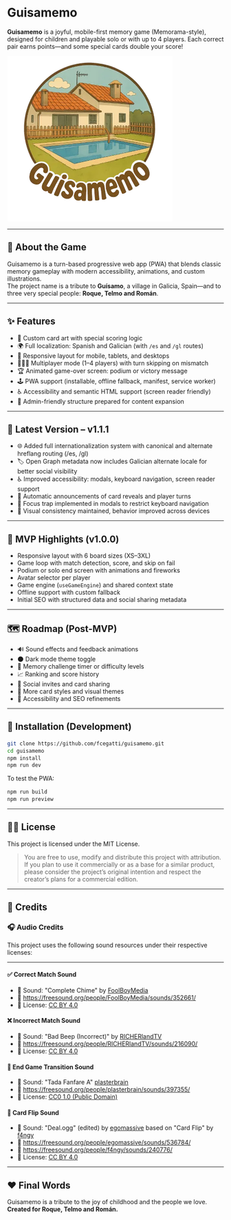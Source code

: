# Guisamemo

**Guisamemo** is a joyful, mobile-first memory game (Memorama-style), designed for children and playable solo or with up to 4 players. Each correct pair earns points—and some special cards double your score!

![Guisamemo logo](./public/logo.webp)

---

## 🧩 About the Game

Guisamemo is a turn-based progressive web app (PWA) that blends classic memory gameplay with modern accessibility, animations, and custom illustrations.  
The project name is a tribute to **Guísamo**, a village in Galicia, Spain—and to three very special people: **Roque, Telmo and Román**.

---

## ✨ Features

- 🎨 Custom card art with special scoring logic  
- 🌍 Full localization: Spanish and Galician (with `/es` and `/gl` routes)  
- 📱 Responsive layout for mobile, tablets, and desktops  
- 🧑‍🤝‍🧑 Multiplayer mode (1–4 players) with turn skipping on mismatch  
- 🏆 Animated game-over screen: podium or victory message  
- 🕹️ PWA support (installable, offline fallback, manifest, service worker)  
- ♿ Accessibility and semantic HTML support (screen reader friendly)  
- 🔧 Admin-friendly structure prepared for content expansion  

---

## 📌 Latest Version – v1.1.1

- 🌐 Added full internationalization system with canonical and alternate hreflang routing (/es, /gl)
- 🏷️ Open Graph metadata now includes Galician alternate locale for better social visibility
- ♿ Improved accessibility: modals, keyboard navigation, screen reader support
- 📣 Automatic announcements of card reveals and player turns
- 🧭 Focus trap implemented in modals to restrict keyboard navigation
- 🧼 Visual consistency maintained, behavior improved across devices

---

## 📌 MVP Highlights (v1.0.0)

- Responsive layout with 6 board sizes (XS–3XL)  
- Game loop with match detection, score, and skip on fail  
- Podium or solo end screen with animations and fireworks  
- Avatar selector per player  
- Game engine (`useGameEngine`) and shared context state  
- Offline support with custom fallback  
- Initial SEO with structured data and social sharing metadata  

---

## 🗺️ Roadmap (Post-MVP)

- 🔊 Sound effects and feedback animations  
- 🌑 Dark mode theme toggle  
- 🧠 Memory challenge timer or difficulty levels  
- 📈 Ranking and score history  
- 🤝 Social invites and card sharing  
- 🧩 More card styles and visual themes  
- 🧪 Accessibility and SEO refinements

---

## 🔧 Installation (Development)

```bash
git clone https://github.com/fcegatti/guisamemo.git
cd guisamemo
npm install
npm run dev
```

To test the PWA:

```bash
npm run build
npm run preview
```

---

## 🧑‍⚖️ License

This project is licensed under the MIT License.

> You are free to use, modify and distribute this project with attribution.  
> If you plan to use it commercially or as a base for a similar product, please consider the project’s original intention and respect the creator’s plans for a commercial edition.

---

## 👤 Credits

### 🎧 Audio Credits

This project uses the following sound resources under their respective licenses:

---

#### ✅ Correct Match Sound

- 🎵 Sound: "Complete Chime" by [FoolBoyMedia](https://freesound.org/people/FoolBoyMedia/)
- 🔗 https://freesound.org/people/FoolBoyMedia/sounds/352661/  
- 📜 License: [CC BY 4.0](https://creativecommons.org/licenses/by/4.0/)


#### ❌ Incorrect Match Sound

- 🎵 Sound: "Bad Beep (Incorrect)" by [RICHERlandTV](https://freesound.org/people/RICHERlandTV/)
- 🔗 https://freesound.org/people/RICHERlandTV/sounds/216090/  
- 📜 License: [CC BY 4.0](https://creativecommons.org/licenses/by/4.0/)

#### 🏁 End Game Transition Sound

- 🎵 Sound: "Tada Fanfare A" [plasterbrain](https://freesound.org/people/plasterbrain/)  
- 🔗 https://freesound.org/people/plasterbrain/sounds/397355/  
- 📜 License: [CC0 1.0 (Public Domain)](https://creativecommons.org/publicdomain/zero/1.0/)

#### 🔄 Card Flip Sound

- 🎵 Sound: "Deal.ogg" (edited) by [egomassive](https://freesound.org/people/egomassive/) 
  based on "Card Flip" by [f4ngy](https://freesound.org/people/f4ngy/) 
- 🔗 https://freesound.org/people/egomassive/sounds/536784/  
- 🔗 https://freesound.org/people/f4ngy/sounds/240776/  
- 📜 License: [CC BY 4.0](https://creativecommons.org/licenses/by/4.0/)

---

## ❤️ Final Words

Guisamemo is a tribute to the joy of childhood and the people we love.  
**Created for Roque, Telmo and Román.**
